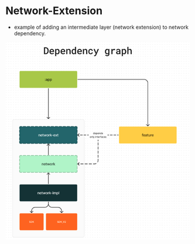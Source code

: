 # Network-Extension
- example of adding an intermediate layer (network extension) to network dependency.

![graph](/dependecy-graph.png)